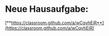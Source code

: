 # Neue Hausaufgabe:

[**https://classroom.github.com/a/wCqvhEiR**](https://classroom.github.com/a/wCqvhEiR)